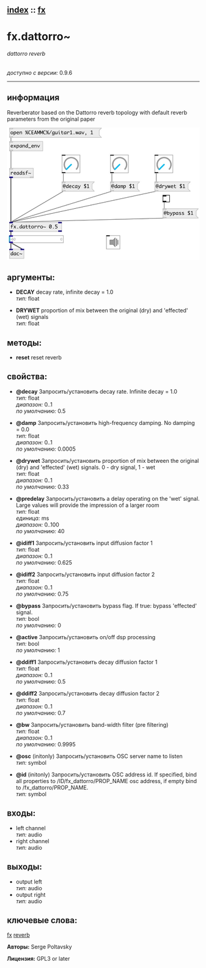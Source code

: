 [index](index.html) :: [fx](category_fx.html)
---

# fx.dattorro~

###### dattorro reverb

*доступно с версии:* 0.9.6

---


## информация
Reverberator based on the Dattorro reverb topology with default reverb parameters from the original paper


[![example](../examples/img/fx.dattorro~.jpg)](../examples/pd/fx.dattorro~.pd)



## аргументы:

* **DECAY**
decay rate, infinite decay = 1.0<br>
_тип:_ float<br>

* **DRYWET**
proportion of mix between the original (dry) and &#39;effected&#39; (wet) signals<br>
_тип:_ float<br>



## методы:

* **reset**
reset reverb<br>




## свойства:

* **@decay** 
Запросить/установить decay rate. Infinite decay = 1.0<br>
_тип:_ float<br>
_диапазон:_ 0..1<br>
_по умолчанию:_ 0.5<br>

* **@damp** 
Запросить/установить high-frequency damping. No damping = 0.0<br>
_тип:_ float<br>
_диапазон:_ 0..1<br>
_по умолчанию:_ 0.0005<br>

* **@drywet** 
Запросить/установить proportion of mix between the original (dry) and &#39;effected&#39; (wet) signals. 0 -
dry signal, 1 - wet<br>
_тип:_ float<br>
_диапазон:_ 0..1<br>
_по умолчанию:_ 0.33<br>

* **@predelay** 
Запросить/установить a delay operating on the &#39;wet&#39; signal. Large values will provide the impression
of a larger room<br>
_тип:_ float<br>
_единица:_ ms<br>
_диапазон:_ 0..100<br>
_по умолчанию:_ 40<br>

* **@idiff1** 
Запросить/установить input diffusion factor 1<br>
_тип:_ float<br>
_диапазон:_ 0..1<br>
_по умолчанию:_ 0.625<br>

* **@idiff2** 
Запросить/установить input diffusion factor 2<br>
_тип:_ float<br>
_диапазон:_ 0..1<br>
_по умолчанию:_ 0.75<br>

* **@bypass** 
Запросить/установить bypass flag. If true: bypass &#39;effected&#39; signal.<br>
_тип:_ bool<br>
_по умолчанию:_ 0<br>

* **@active** 
Запросить/установить on/off dsp processing<br>
_тип:_ bool<br>
_по умолчанию:_ 1<br>

* **@ddiff1** 
Запросить/установить decay diffusion factor 1<br>
_тип:_ float<br>
_диапазон:_ 0..1<br>
_по умолчанию:_ 0.5<br>

* **@ddiff2** 
Запросить/установить decay diffusion factor 2<br>
_тип:_ float<br>
_диапазон:_ 0..1<br>
_по умолчанию:_ 0.7<br>

* **@bw** 
Запросить/установить band-width filter (pre filtering)<br>
_тип:_ float<br>
_диапазон:_ 0..1<br>
_по умолчанию:_ 0.9995<br>

* **@osc** (initonly)
Запросить/установить OSC server name to listen<br>
_тип:_ symbol<br>

* **@id** (initonly)
Запросить/установить OSC address id. If specified, bind all properties to /ID/fx_dattorro/PROP_NAME
osc address, if empty bind to /fx_dattorro/PROP_NAME.<br>
_тип:_ symbol<br>



## входы:

* left channel<br>
_тип:_ audio
* right channel<br>
_тип:_ audio



## выходы:

* output left<br>
_тип:_ audio
* output right<br>
_тип:_ audio



## ключевые слова:

[fx](keywords/fx.html)
[reverb](keywords/reverb.html)






**Авторы:** Serge Poltavsky




**Лицензия:** GPL3 or later





